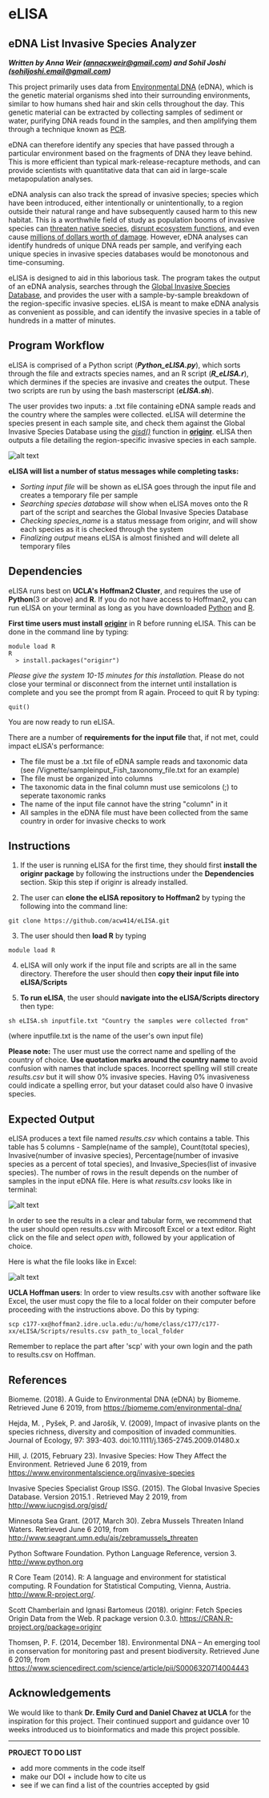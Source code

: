 # eLISA

## eDNA List Invasive Species Analyzer    
***Written by Anna Weir (annacxweir@gmail.com) and Sohil Joshi (sohiljoshi.email@gmail.com)***   

This project primarily uses data from [Environmental DNA](https://www.sciencedirect.com/science/article/pii/S0006320714004443) (eDNA), which is the genetic material organisms shed into their surrounding environments, similar to how humans shed hair and skin cells throughout the day. This genetic material can be extracted by collecting samples of sediment or water, purifying DNA reads found in the samples, and then amplifying them through a technique known as [PCR](https://www.yourgenome.org/facts/what-is-pcr-polymerase-chain-reaction).     

eDNA can therefore identify any species that have passed through a particular environment based on the fragments of DNA they leave behind. This is more efficient than typical mark-release-recapture methods, and can provide scientists with quantitative data that can aid in large-scale metapopulation analyses.   

eDNA analysis can also track the spread of invasive species; species which have been introduced, either intentionally or unintentionally, to a region outside their natural range and have subsequently caused harm to this new habitat. This is a worthwhile field of study as population booms of invasive species can [threaten native species](https://besjournals.onlinelibrary.wiley.com/doi/full/10.1111/j.1365-2745.2009.01480.x), [disrupt ecosystem functions](https://www.environmentalscience.org/invasive-species), and even cause [millions of dollars worth of damage](http://www.seagrant.umn.edu/ais/zebramussels_threaten). However, eDNA analyses can identify hundreds of unique DNA reads per sample, and verifying each unique species in invasive species databases would be monotonous and time-consuming.   

eLISA is designed to aid in this laborious task. The program takes the output of an eDNA analysis, searches through the [Global Invasive Species Database](http://www.iucngisd.org/gisd/), and provides the user with a sample-by-sample breakdown of the region-specific invasive species.  eLISA is meant to make eDNA analysis as convenient as possible, and can identify the invasive species in a table of hundreds in a matter of minutes.   


## Program Workflow 

eLISA is comprised of a Python script (***Python_eLISA.py***), which sorts through the file and extracts species names, and an R script (***R_eLISA.r***), which dermines if the species are invasive and creates the output. These two scripts are run by using the bash masterscript (***eLISA.sh***).

The user provides two inputs: a .txt file containing eDNA sample reads and the country where the samples were collected. eLISA will determine the species present in each sample site, and check them against the Global Invasive Species Database using the [*gisd()*](https://github.com/ropensci/originr/blob/master/R/gisd.R) function in [**originr**](https://github.com/ropensci/originr). eLISA then outputs a file detailing the region-specific invasive species in each sample. 

![alt text](https://github.com/acw414/eLISA/blob/master/workflow.jpg "Program Workflow")   

**eLISA will list a number of status messages while completing tasks:**
- *Sorting input file* will be shown as eLISA goes through the input file and creates a temporary file per sample
- *Searching species database* will show when eLISA moves onto the R part of the script and searches the Global Invasive Species Database
- *Checking species_name* is a status message from originr, and will show each species as it is checked through the system
- *Finalizing output* means eLISA is almost finished and will delete all temporary files   
  
## Dependencies

eLISA runs best on **UCLA's Hoffman2 Cluster**, and requires the use of **Python**(3 or above) and **R**. If you do not have access to Hoffman2, you can run eLISA on your terminal as long as you have downloaded [Python](https://www.python.org/downloads/) and [R](https://cran.r-project.org/mirrors.html).

**First time users must install** [**originr**](https://github.com/ropensci/originr) in R before running eLISA. This can be done in the command line by typing: 
```
module load R
R
  > install.packages("originr")
```
*Please give the system 10-15 minutes for this installation.* Please do not close your terminal or disconnect from the internet until installation is complete and you see the prompt from R again. Proceed to quit R by typing:
```
quit()
```
You are now ready to run eLISA.

There are a number of **requirements for the input file** that, if not met, could impact eLISA's performance:
- The file must be a .txt file of eDNA sample reads and taxonomic data (see /Vignette/sampleinput_Fish_taxonomy_file.txt for an example)  
- The file must be organized into columns 
- The taxonomic data in the final column must use semicolons (;) to seperate taxonomic ranks  
- The name of the input file cannot have the string "column" in it    
- All samples in the eDNA file must have been collected from the same country in order for invasive checks to work        


## Instructions 

1) If the user is running eLISA for the first time, they should first **install the originr package** by following the instructions under the **Dependencies** section. Skip this step if originr is already installed.   

2) The user can **clone the eLISA repository to Hoffman2** by typing the following into the command line:
  ```
  git clone https://github.com/acw414/eLISA.git
  ```

3) The user should then **load R** by typing
  ```
  module load R
  ```

4) eLISA will only work if the input file and scripts are all in the same directory. Therefore the user should then **copy their input file into eLISA/Scripts**

5) **To run eLISA**, the user should **navigate into the eLISA/Scripts directory** then type:  
  ```
  sh eLISA.sh inputfile.txt "Country the samples were collected from"
  ```
(where inputfile.txt is the name of the user's own input file)

**Please note:** The user must use the correct name and spelling of the country of choice. **Use quotation marks around the country name** to avoid confusion with names that include spaces. Incorrect spelling will still create *results.csv* but it will show 0% invasive species. Having 0% invasiveness could indicate a spelling error, but your dataset could also have 0 invasive species. 

## Expected Output

eLISA produces a text file named *results.csv* which contains a table. This table has 5 columns - Sample(name of the sample), Count(total species), Invasive(number of invasive species), Percentage(number of invasive species as a percent of total species), and Invasive_Species(list of invasive species). The number of rows in the result depends on the number of samples in the input eDNA file. Here is what *results.csv* looks like in terminal:

![alt text](https://github.com/sohil2710/spring2019_-/blob/master/Screen%20Shot%202019-06-05%20at%2012.08.22%20AM.png)

In order to see the results in a clear and tabular form, we recommend that the user should open results.csv with Mircosoft Excel or a text editor. Right click on the file and select *open with*, followed by your application of choice.

Here is what the file looks like in Excel:

![alt text](https://github.com/sohil2710/spring2019_-/blob/master/Screen%20Shot%202019-06-05%20at%2012.40.38%20AM.png)

**UCLA Hoffman users**: In order to view results.csv with another software like Excel, the user must copy the file to a local folder on their computer before proceeding with the instructions above. Do this by typing:
```
scp c177-xx@hoffman2.idre.ucla.edu:/u/home/class/c177/c177-xx/eLISA/Scripts/results.csv path_to_local_folder
```
Remember to replace the part after 'scp' with your own login and the path to results.csv on Hoffman.

## References

Biomeme. (2018). A Guide to Environmental DNA (eDNA) by Biomeme. Retrieved June 6 2019, from https://biomeme.com/environmental-dna/

Hejda, M. , Pyšek, P. and Jarošík, V. (2009), Impact of invasive plants on the species richness, diversity and composition of   invaded communities. Journal of Ecology, 97: 393-403. doi:10.1111/j.1365-2745.2009.01480.x

Hill, J. (2015, February 23). Invasive Species: How They Affect the Environment. Retrieved June 6 2019, from                 https://www.environmentalscience.org/invasive-species

Invasive Species Specialist Group ISSG. (2015). The Global Invasive Species Database. Version 2015.1 . Retrieved May 2 2019,      from <http://www.iucngisd.org/gisd/> 

Minnesota Sea Grant. (2017, March 30). Zebra Mussels Threaten Inland Waters. Retrieved June 6 2019, from   http://www.seagrant.umn.edu/ais/zebramussels_threaten

Python Software Foundation. Python Language Reference, version 3. http://www.python.org

R Core Team (2014). R: A language and environment for statistical computing. R Foundation for Statistical Computing, Vienna,     Austria. http://www.R-project.org/.

Scott Chamberlain and Ignasi Bartomeus (2018). originr: Fetch Species  
  Origin Data from the Web. R package version 0.3.0.
  https://CRAN.R-project.org/package=originr

Thomsen, P. F. (2014, December 18). Environmental DNA – An emerging tool in conservation for monitoring past and present biodiversity. Retrieved June 6 2019, from https://www.sciencedirect.com/science/article/pii/S0006320714004443

## Acknowledgements

We would like to thank **Dr. Emily Curd and Daniel Chavez at UCLA** for the inspiration for this project. Their continued support and guidance over 10 weeks introduced us to bioinformatics and made this project possible.


_______________

**PROJECT TO DO LIST**   
  - add more comments in the code itself 
  - make our DOI + include how to cite us 
  - see if we can find a list of the countries accepted by gsid
